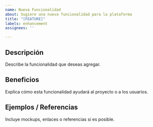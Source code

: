 ```yaml
---
name: Nueva Funcionalidad
about: Sugiere una nueva funcionalidad para la plataforma
title: "[FEATURE]"
labels: enhancement
assignees: ''

---
```


## Descripción
Describe la funcionalidad que deseas agregar.

## Beneficios
Explica cómo esta funcionalidad ayudará al proyecto o a los usuarios.

## Ejemplos / Referencias
Incluye mockups, enlaces o referencias si es posible.
